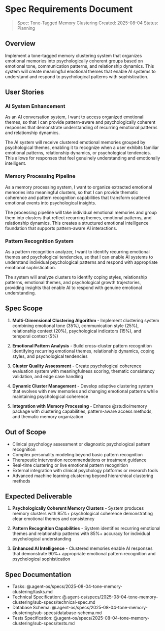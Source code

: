 # Spec Requirements Document

> Spec: Tone-Tagged Memory Clustering
> Created: 2025-08-04
> Status: Planning

## Overview

Implement a tone-tagged memory clustering system that organizes emotional memories into psychologically coherent groups based on emotional tone, communication patterns, and relationship dynamics. This system will create meaningful emotional themes that enable AI systems to understand and respond to psychological patterns with sophistication.

## User Stories

### AI System Enhancement

As an AI conversation system, I want to access organized emotional themes, so that I can provide pattern-aware and psychologically coherent responses that demonstrate understanding of recurring emotional patterns and relationship dynamics.

The AI system will receive clustered emotional memories grouped by psychological themes, enabling it to recognize when a user exhibits familiar emotional patterns, relationship dynamics, or psychological tendencies. This allows for responses that feel genuinely understanding and emotionally intelligent.

### Memory Processing Pipeline

As a memory processing system, I want to organize extracted emotional memories into meaningful clusters, so that I can provide thematic coherence and pattern recognition capabilities that transform scattered emotional events into psychological insights.

The processing pipeline will take individual emotional memories and group them into clusters that reflect recurring themes, emotional patterns, and relationship dynamics. This creates a structured emotional intelligence foundation that supports pattern-aware AI interactions.

### Pattern Recognition System

As a pattern recognition analyzer, I want to identify recurring emotional themes and psychological tendencies, so that I can enable AI systems to understand individual psychological patterns and respond with appropriate emotional sophistication.

The system will analyze clusters to identify coping styles, relationship patterns, emotional themes, and psychological growth trajectories, providing insights that enable AI to respond with genuine emotional understanding.

## Spec Scope

1. **Multi-Dimensional Clustering Algorithm** - Implement clustering system combining emotional tone (35%), communication style (25%), relationship context (20%), psychological indicators (15%), and temporal context (5%)

2. **Emotional Pattern Analysis** - Build cross-cluster pattern recognition identifying recurring emotional themes, relationship dynamics, coping styles, and psychological tendencies

3. **Cluster Quality Assessment** - Create psychological coherence evaluation system with meaningfulness scoring, thematic consistency validation, and edge case handling

4. **Dynamic Cluster Management** - Develop adaptive clustering system that evolves with new memories and changing emotional patterns while maintaining psychological coherence

5. **Integration with Memory Processing** - Enhance @studio/memory package with clustering capabilities, pattern-aware access methods, and thematic memory organization

## Out of Scope

- Clinical psychology assessment or diagnostic psychological pattern recognition
- Complex personality modeling beyond basic pattern recognition
- Therapeutic intervention recommendations or treatment guidance
- Real-time clustering or live emotional pattern recognition
- External integration with clinical psychology platforms or research tools
- Advanced machine learning clustering beyond hierarchical clustering methods

## Expected Deliverable

1. **Psychologically Coherent Memory Clusters** - System produces memory clusters with 85%+ psychological coherence demonstrating clear emotional themes and consistency

2. **Pattern Recognition Capabilities** - System identifies recurring emotional themes and relationship patterns with 85%+ accuracy for individual psychological understanding

3. **Enhanced AI Intelligence** - Clustered memories enable AI responses that demonstrate 90%+ appropriate emotional pattern recognition and psychological sophistication

## Spec Documentation

- Tasks: @.agent-os/specs/2025-08-04-tone-memory-clustering/tasks.md
- Technical Specification: @.agent-os/specs/2025-08-04-tone-memory-clustering/sub-specs/technical-spec.md
- Database Schema: @.agent-os/specs/2025-08-04-tone-memory-clustering/sub-specs/database-schema.md
- Tests Specification: @.agent-os/specs/2025-08-04-tone-memory-clustering/sub-specs/tests.md
